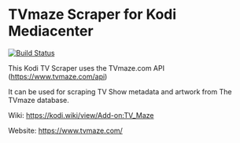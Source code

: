 # TVmaze Scraper for Kodi Mediacenter

[![Build Status](https://travis-ci.org/romanvm/kodi.tvmaze.svg?branch=master)](https://travis-ci.org/romanvm/kodi.tvmaze)

This Kodi TV Scraper uses the TVmaze.com API (https://www.tvmaze.com/api)

It can be used for scraping TV Show metadata and artwork from The TVmaze database.

Wiki: https://kodi.wiki/view/Add-on:TV_Maze

Website: https://www.tvmaze.com/
